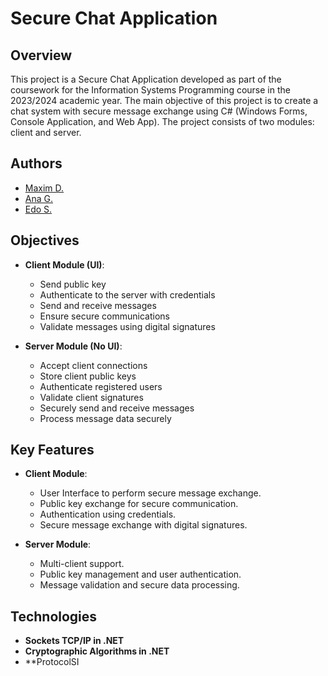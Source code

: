 # Secure Chat Application

## Overview
This project is a Secure Chat Application developed as part of the coursework for the Information Systems Programming course in the 2023/2024 academic year. The main objective of this project is to create a chat system with secure message exchange using C# (Windows Forms, Console Application, and Web App). The project consists of two modules: client and server.

## Authors
- [Maxim D.](https://github.com/maximdudai)
- [Ana G.](https://github.com/ana-fg)
- [Edo S.](https://github.com/18pingu18)

## Objectives
- **Client Module (UI)**:
  - Send public key
  - Authenticate to the server with credentials
  - Send and receive messages
  - Ensure secure communications
  - Validate messages using digital signatures

- **Server Module (No UI)**:
  - Accept client connections
  - Store client public keys
  - Authenticate registered users
  - Validate client signatures
  - Securely send and receive messages
  - Process message data securely

## Key Features
- **Client Module**:
  - User Interface to perform secure message exchange.
  - Public key exchange for secure communication.
  - Authentication using credentials.
  - Secure message exchange with digital signatures.
  
- **Server Module**:
  - Multi-client support.
  - Public key management and user authentication.
  - Message validation and secure data processing.

## Technologies
- **Sockets TCP/IP in .NET**
- **Cryptographic Algorithms in .NET**
- **ProtocolSI
